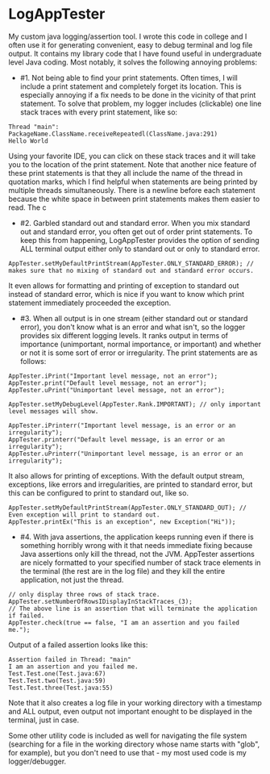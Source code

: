 # LogAppTester

My custom java logging/assertion tool. I wrote this code in college and I often use it for generating convenient, easy to debug terminal and log file output. It contains my library code that I have found useful in undergraduate level Java coding. Most notably, it solves the following annoying problems:

* #1. Not being able to find your print statements. Often times, I will include a print statement and completely forget its location. This is especially annoying if a fix needs to be done in the vicinity of that print statement. To solve that problem, my logger includes (clickable) one line stack traces with every print statement, like so:
```
Thread "main": PackageName.ClassName.receiveRepeatedl(ClassName.java:291)
Hello World
```
Using your favorite IDE, you can click on these stack traces and it will take you to the location of the print statement. Note that another nice feature of these print statements is that they all include the name of the thread in quotation marks, which I find helpful when statements are being printed by multiple threads simultaneously. There is a newline before each statement because the white space in between print statements makes them easier to read. The c

* #2. Garbled standard out and standard error. When you mix standard out and standard error, you often get out of order print statements. To keep this from happening, LogAppTester provides the option of sending ALL terminal output either only to standard out or only to standard error.
```
AppTester.setMyDefaultPrintStream(AppTester.ONLY_STANDARD_ERROR); // makes sure that no mixing of standard out and standard error occurs.
```
It even allows for formatting and printing of exception to standard out instead of standard error, which is nice if you want to know which print statement immediately proceeded the exception.

* #3. When all output is in one stream (either standard out or standard error), you don't know what is an error and what isn't, so the logger provides six different logging levels. It ranks output in terms of importance (unimportant, normal importance, or important) and whether or not it is some sort of error or irregularity. The print statements are as follows:

```
AppTester.iPrint("Important level message, not an error");
AppTester.print("Default level message, not an error");
AppTester.uPrint("Unimportant level message, not an error");

AppTester.setMyDebugLevel(AppTester.Rank.IMPORTANT); // only important level messages will show.

AppTester.iPrinterr("Important level message, is an error or an irregularity");
AppTester.printerr("Default level message, is an error or an irregularity");
AppTester.uPrinterr("Unimportant level message, is an error or an irregularity");
```

It also allows for printing of exceptions. With the default output stream, exceptions, like errors and irregularities, are printed to standard error, but this can be configured to print to standard out, like so.

```
AppTester.setMyDefaultPrintStream(AppTester.ONLY_STANDARD_OUT); // Even exception will print to standard out.
AppTester.printEx("This is an exception", new Exception("Hi"));
```

* #4. With java assertions, the application keeps running even if there is something horribly wrong with it that needs immediate fixing because Java assertions only kill the thread, not the JVM. AppTester assertions are nicely formatted to your specified number of stack trace elements in the terminal (the rest are in the log file) and they kill the entire application, not just the thread.
```
// only display three rows of stack trace.
AppTester.setNumberOfRowsIDisplayInStackTraces_(3); 
// The above line is an assertion that will terminate the application if failed.
AppTester.check(true == false, "I am an assertion and you failed me.");
```

Output of a failed assertion looks like this:
```
Assertion failed in Thread: "main"
I am an assertion and you failed me.
Test.Test.one(Test.java:67)
Test.Test.two(Test.java:59)
Test.Test.three(Test.java:55)
```

Note that it also creates a log file in your working directory with a timestamp and ALL output, even output not important enought to be displayed in the terminal, just in case.

Some other utility code is included as well for navigating the file system (searching for a file in the working directory whose name starts with "glob", for example), but you don't need to use that - my most used code is my logger/debugger.
